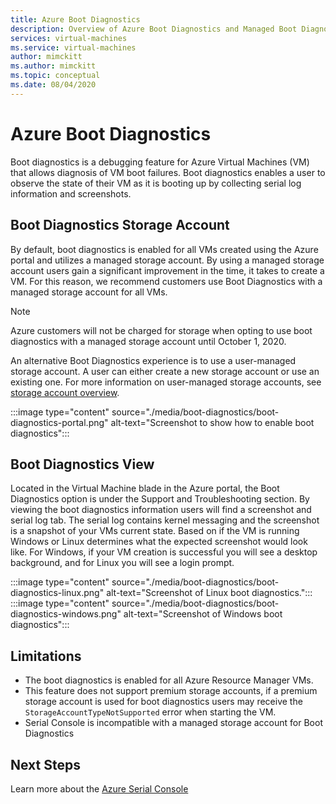 ```yaml
---
title: Azure Boot Diagnostics
description: Overview of Azure Boot Diagnostics and Managed Boot Diagnostics
services: virtual-machines
ms.service: virtual-machines
author: mimckitt
ms.author: mimckitt
ms.topic: conceptual
ms.date: 08/04/2020
---
```


# Azure Boot Diagnostics

Boot diagnostics is a debugging feature for Azure Virtual Machines (VM) that allows diagnosis of VM boot failures. Boot diagnostics enables a user to observe the state of their VM as it is booting up by collecting serial log information and screenshots.

## Boot Diagnostics Storage Account
By default, boot diagnostics is enabled for all VMs created using the Azure portal and utilizes a managed storage account. By using a managed storage account users gain a significant improvement in the time, it takes to create a VM. For this reason, we recommend customers use Boot Diagnostics with a managed storage account for all VMs.

> [!NOTE]
> Azure customers will not be charged for storage when opting to use boot diagnostics with a managed storage account until October 1, 2020.

An alternative Boot Diagnostics experience is to use a user-managed storage account. A user can either create a new storage account or use an existing one. For more information on user-managed storage accounts, see [storage account overview](https://docs.microsoft.com/azure/storage/common/storage-account-overview).

:::image type="content" source="./media/boot-diagnostics/boot-diagnostics-portal.png" alt-text="Screenshot to show how to enable boot diagnostics":::

## Boot Diagnostics View
Located in the Virtual Machine blade in the Azure portal, the Boot Diagnostics option is under the Support and Troubleshooting section. By viewing the boot diagnostics information users will find a screenshot and serial log tab. The serial log contains kernel messaging and the screenshot is a snapshot of your VMs current state. Based on if the VM is running Windows or Linux determines what the expected screenshot would look like. For Windows, if your VM creation is successful you will see a desktop background, and for Linux you will see a login prompt.

:::image type="content" source="./media/boot-diagnostics/boot-diagnostics-linux.png" alt-text="Screenshot of Linux boot diagnostics.":::
:::image type="content" source="./media/boot-diagnostics/boot-diagnostics-windows.png" alt-text="Screenshot of Windows boot diagnostics":::


## Limitations
- The boot diagnostics is enabled for all Azure Resource Manager VMs. 
- This feature does not support premium storage accounts, if a premium storage account is used for boot diagnostics users may receive the `StorageAccountTypeNotSupported` error when starting the VM. 
- Serial Console is incompatible with a managed storage account for Boot Diagnostics

## Next Steps

Learn more about the [Azure Serial Console](https://docs.microsoft.com/azure/virtual-machines/troubleshooting/serial-console-overview)
